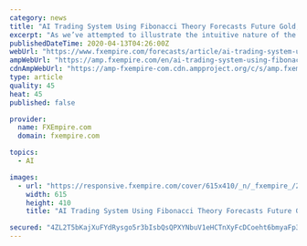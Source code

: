 ```yaml
---
category: news
title: "AI Trading System Using Fibonacci Theory Forecasts Future Gold, Silver & Stock prices – Part IV"
excerpt: "As we’ve attempted to illustrate the intuitive nature of the Adaptive Fibonacci Price Modeling system we as one of the tools to help us understand the markets and price setups, we now want to more clearly illustrate other components of the current global economic environment. We want to illustrate just how deep the current price move ..."
publishedDateTime: 2020-04-13T04:26:00Z
webUrl: "https://www.fxempire.com/forecasts/article/ai-trading-system-using-fibonacci-theory-forecasts-future-gold-silver-stock-prices-part-iv-643630"
ampWebUrl: "https://amp.fxempire.com/en/ai-trading-system-using-fibonacci-theory-forecasts-future-gold-silver-stock-prices-part-iv/643630"
cdnAmpWebUrl: "https://amp-fxempire-com.cdn.ampproject.org/c/s/amp.fxempire.com/en/ai-trading-system-using-fibonacci-theory-forecasts-future-gold-silver-stock-prices-part-iv/643630"
type: article
quality: 45
heat: 45
published: false

provider:
  name: FXEmpire.com
  domain: fxempire.com

topics:
  - AI

images:
  - url: "https://responsive.fxempire.com/cover/615x410/_n/_fxempire_/2020/03/Gold-Chart-4.jpg"
    width: 615
    height: 410
    title: "AI Trading System Using Fibonacci Theory Forecasts Future Gold, Silver & Stock prices – Part IV"

secured: "4ZL2T5bKajXuFYdRysgo5r3bIsbQsQPXYNbuV1eHCTnXyFcDCoeht6bmyaFp3R42NMVmIdAB/hKWQGIz5PipTOHcpmT0DW1lQjid+jXEWJAGjYS5EDBgtIv0j6ZU3OFWPxt9A3FDHn40AoZeAGQjCKKWrulcREAdx9gphFfeuulaPKpOyyAOpF5PuP0QDrYwZxWwPUOL/pICtwb4tyBnEDA5Hn5cFoHmeXeqDEWpdk1GjQkVNSsukU6gWtHenTO/BXHKXGbwYguDw5Y+boMXaYP7MtmPJwni02DBAZ5x2HVjsPjESG3n2lf9za8jT132;EeLxtXaK92ISdgHKv0ZsQQ=="
---
```


